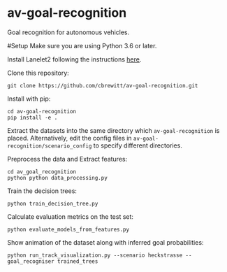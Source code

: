 # av-goal-recognition
Goal recognition for autonomous vehicles.

#Setup
Make sure you are using Python 3.6 or later.

Install Lanelet2 following the instructions [here](https://github.com/fzi-forschungszentrum-informatik/Lanelet2).

Clone this repository:
```
git clone https://github.com/cbrewitt/av-goal-recognition.git
```
Install with pip:
```
cd av-goal-recognition
pip install -e .
```

Extract the datasets into the same directory which `av-goal-recognition` is placed.
Alternatively, edit the config files in `av-goal-recognition/scenario_config` to specify different directories.

Preprocess the data and Extract features:

```
cd av_goal_recognition
python python data_processing.py
```

Train the decision trees:

```
python train_decision_tree.py
```

Calculate evaluation metrics on the test set:

```
python evaluate_models_from_features.py
```

Show animation of the dataset along with inferred goal probabilities:

```
python run_track_visualization.py --scenario heckstrasse --goal_recogniser trained_trees
```
